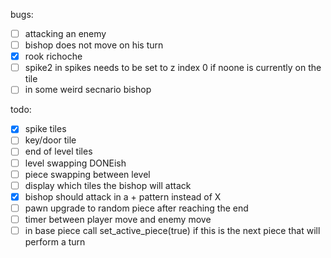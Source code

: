 bugs:
- [ ] attacking an enemy 
- [ ] bishop does not move on his turn
- [x] rook richoche 
- [ ] spike2 in spikes needs to be set to z index 0 if noone is currently on the tile
- [ ] in some weird secnario bishop 

todo:
- [x] spike tiles
- [ ] key/door tile
- [ ] end of level tiles
- [ ] level swapping DONEish
- [ ] piece swapping between level
- [ ] display which tiles the bishop will attack
- [x] bishop should attack in a + pattern instead of X
- [ ] pawn upgrade to random piece after reaching the end
- [ ] timer between player move and enemy move
- [ ] in base piece call set_active_piece(true) if this is the next piece that will perform a turn
